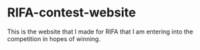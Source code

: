 # RIFA-contest-website
This is the website that I made for RIFA that I am entering into the competition in hopes of winning.
